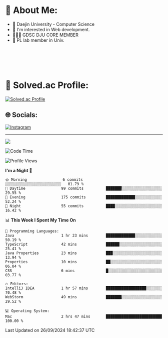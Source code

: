 # 💫 About Me:

<ul>
 <li> 🏫 Daejin University - Computer Science </li>
 <li> 👀 I'm interested in Web development.</li>
 <li> 🧑🏻‍💻 GDSC DJU CORE MEMBER </li>
 <li> 🧪 PL lab member in Univ. </li>
</ul>


<br><br>





<br>

# 💯 Solved.ac Profile: 
[![Solved.ac Profile](http://mazassumnida.wtf/api/v2/generate_badge?boj=jieunsse)](https://solved.ac/jieunsse/)
<br>


## 🌐 Socials:
[![Instagram](https://img.shields.io/badge/Instagram-%23E4405F.svg?logo=Instagram&logoColor=white)](https://instagram.com/jieunsse) 

---

[![](https://visitcount.itsvg.in/api?id=Jayden&label=Profile%20Views&color=3&icon=7&pretty=true)](https://visitcount.itsvg.in)


<!-- Proudly created with GPRM ( https://gprm.itsvg.in ) -->


<!--START_SECTION:waka-->
![Code Time](http://img.shields.io/badge/Code%20Time-503%20hrs%2043%20mins-blue)

![Profile Views](http://img.shields.io/badge/Profile%20Views-0-blue)

**I'm a Night 🦉** 

```text
🌞 Morning                6 commits           ░░░░░░░░░░░░░░░░░░░░░░░░░   01.79 % 
🌆 Daytime                99 commits          ███████░░░░░░░░░░░░░░░░░░   29.55 % 
🌃 Evening                175 commits         █████████████░░░░░░░░░░░░   52.24 % 
🌙 Night                  55 commits          ████░░░░░░░░░░░░░░░░░░░░░   16.42 % 
```


📊 **This Week I Spent My Time On** 

```text
💬 Programming Languages: 
Java                     1 hr 23 mins        █████████████░░░░░░░░░░░░   50.19 % 
TypeScript               42 mins             ██████░░░░░░░░░░░░░░░░░░░   25.41 % 
Java Properties          23 mins             ███░░░░░░░░░░░░░░░░░░░░░░   13.94 % 
Properties               10 mins             ██░░░░░░░░░░░░░░░░░░░░░░░   06.04 % 
CSS                      6 mins              █░░░░░░░░░░░░░░░░░░░░░░░░   03.77 % 

🔥 Editors: 
IntelliJ IDEA            1 hr 57 mins        ██████████████████░░░░░░░   70.48 % 
WebStorm                 49 mins             ███████░░░░░░░░░░░░░░░░░░   29.52 % 

💻 Operating System: 
Mac                      2 hrs 47 mins       █████████████████████████   100.00 % 
```


 Last Updated on 26/09/2024 18:42:37 UTC
<!--END_SECTION:waka-->
